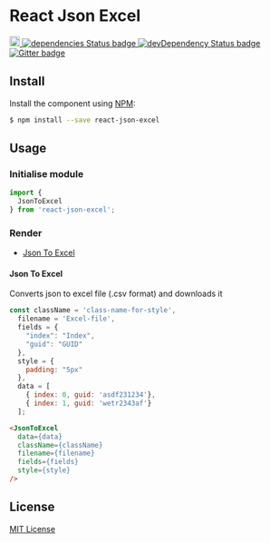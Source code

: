 # React Json Excel

<p>
  <a href="https://badge.fury.io/js/react-json-excel">
    <img src="https://badge.fury.io/js/react-json-excel.svg" alt="npm version" height="18">
  </a>
  <a href="https://david-dm.org/praveenkumar-outlook/react-json-excel">
    <img src="https://david-dm.org/praveenkumar-outlook/react-json-excel/status.svg" alt="dependencies Status badge">
    </a>
  <a href="https://david-dm.org/praveenkumar-outlook/react-json-excel#info=devDependencies">
    <img src="https://david-dm.org/praveenkumar-outlook/react-json-excel/dev-status.svg" alt="devDependency Status badge">
  </a>
  <a href="https://gitter.im/praveekumar-outlook/react-json-excel">
    <img src="https://badges.gitter.im/Join%20Chat.svg" alt="Gitter badge">
  </a>
</p>

## Install

Install the component using [NPM](https://www.npmjs.com/):

```sh
$ npm install --save react-json-excel
```

## Usage

### Initialise module

```js
import {
  JsonToExcel
} from 'react-json-excel';
```

### Render
- [Json To Excel](#json-to-excel)

#### Json To Excel
Converts json to excel file (.csv format) and downloads it

```js
const className = 'class-name-for-style',
  filename = 'Excel-file',
  fields = {
    "index": "Index",
    "guid": "GUID"
  },
  style = {
    padding: "5px"
  },
  data = [
    { index: 0, guid: 'asdf231234'},
    { index: 1, guid: 'wetr2343af'}
  ];
```

```html
<JsonToExcel
  data={data}
  className={className}
  filename={filename}
  fields={fields}
  style={style}
/>
```

## License

[MIT License](http://opensource.org/licenses/MIT)
